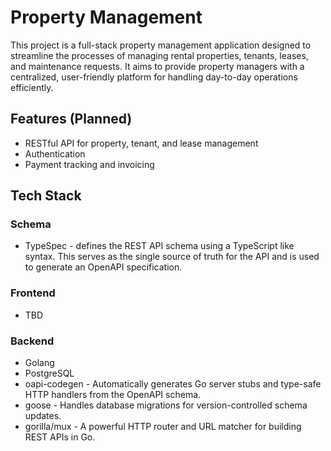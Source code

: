 # Property Management

This project is a full-stack property management application designed to streamline the processes of managing rental properties, tenants, leases, and maintenance requests. It aims to provide property managers with a centralized, user-friendly platform for handling day-to-day operations efficiently.

## Features (Planned)
- RESTful API for property, tenant, and lease management
- Authentication
- Payment tracking and invoicing

## Tech Stack

### Schema
- TypeSpec - defines the REST API schema using a TypeScript like syntax. This serves as the single source of truth for the API and is used to generate an OpenAPI specification.

### Frontend
- TBD

### Backend
- Golang
- PostgreSQL
- oapi-codegen - Automatically generates Go server stubs and type-safe HTTP handlers from the OpenAPI schema.
- goose -  Handles database migrations for version-controlled schema updates.
- gorilla/mux -  A powerful HTTP router and URL matcher for building REST APIs in Go.

